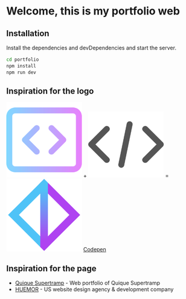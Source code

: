 # Welcome, this is my portfolio web

## Installation

Install the dependencies and devDependencies and start the server.

```sh
cd portfolio
npm install
npm run dev
```

## Inspiration for the logo

<img src="/public/logoGradiant.png" alt="logoGradiant" width="200"/> +
<img src="/public/logoGris.png" alt="logoGris" width="200"/> =
<img src="/public/logo.png" alt="logo" width="200"/>
[Codepen]

## Inspiration for the page

- [Quique Supertramp] - Web portfolio of Quique Supertramp
- [HUEMOR] - US website design agency & development company


[quique supertramp]: https://quiquesupertramp.github.io/portfolio/
[huemor]: https://huemor.rocks
[codepen]: https://codepen.io/charly8888/pen/VwyJeor
